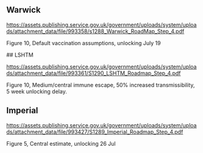 ## Warwick

https://assets.publishing.service.gov.uk/government/uploads/system/uploads/attachment_data/file/993358/s1288_Warwick_RoadMap_Step_4.pdf

Figure 10, Default vaccination assumptions, unlocking July 19

## LSHTM

https://assets.publishing.service.gov.uk/government/uploads/system/uploads/attachment_data/file/993361/S1290_LSHTM_Roadmap_Step_4.pdf

Figure 10, Medium/central immune escape, 50% increased transmissibility, 5 week unlocking delay.

## Imperial

https://assets.publishing.service.gov.uk/government/uploads/system/uploads/attachment_data/file/993427/S1289_Imperial_Roadmap_Step_4.pdf

Figure 5, Central estimate, unlocking 26 Jul
